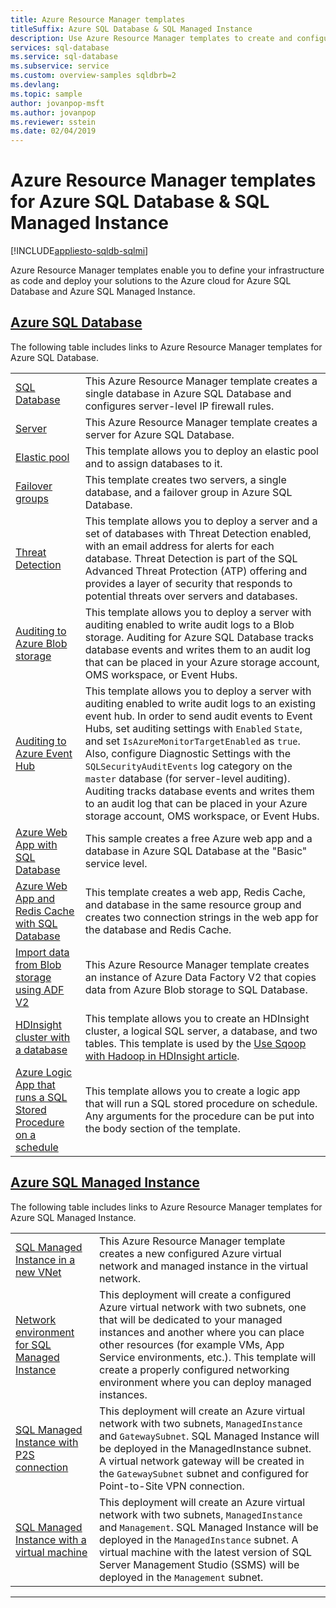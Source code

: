 ```yaml
---
title: Azure Resource Manager templates
titleSuffix: Azure SQL Database & SQL Managed Instance
description: Use Azure Resource Manager templates to create and configure Azure SQL Database and Azure SQL Managed Instance. 
services: sql-database
ms.service: sql-database
ms.subservice: service
ms.custom: overview-samples sqldbrb=2
ms.devlang: 
ms.topic: sample
author: jovanpop-msft
ms.author: jovanpop
ms.reviewer: sstein
ms.date: 02/04/2019
---
```


# Azure Resource Manager templates for Azure SQL Database & SQL Managed Instance
[!INCLUDE[appliesto-sqldb-sqlmi](../includes/appliesto-sqldb-sqlmi.md)]

Azure Resource Manager templates enable you to define your infrastructure as code and deploy your solutions to the Azure cloud for Azure SQL Database and Azure SQL Managed Instance.

## [Azure SQL Database](#tab/single-database)

The following table includes links to Azure Resource Manager templates for Azure SQL Database.

| |  |
|---|---|
| [SQL Database](https://github.com/Azure/azure-quickstart-templates/tree/master/201-sql-database-transparent-encryption-create) | This Azure Resource Manager template creates a single database in Azure SQL Database and configures server-level IP firewall rules. |
| [Server](https://github.com/Azure/azure-quickstart-templates/tree/master/101-sql-logical-server) | This Azure Resource Manager template creates a server for Azure SQL Database. |
| [Elastic pool](https://github.com/Azure/azure-quickstart-templates/tree/master/101-sql-elastic-pool-create) | This template allows you to deploy an elastic pool and to assign databases to it. |
| [Failover groups](https://github.com/Azure/azure-quickstart-templates/tree/master/101-sql-with-failover-group) | This template creates two servers, a single database, and a failover group in Azure SQL Database.|
| [Threat Detection](https://github.com/Azure/azure-quickstart-templates/tree/master/201-sql-threat-detection-db-policy-multiple-databases) | This template allows you to deploy a server and a set of databases with Threat Detection enabled, with an email address for alerts for each database. Threat Detection is part of the SQL Advanced Threat Protection (ATP) offering and provides a layer of security that responds to potential threats over servers and databases.|
| [Auditing to Azure Blob storage](https://github.com/Azure/azure-quickstart-templates/tree/master/201-sql-auditing-server-policy-to-blob-storage) | This template allows you to deploy a server with auditing enabled to write audit logs to a Blob storage. Auditing for Azure SQL Database tracks database events and writes them to an audit log that can be placed in your Azure storage account, OMS workspace, or Event Hubs.|
| [Auditing to Azure Event Hub](https://github.com/Azure/azure-quickstart-templates/tree/master/201-sql-auditing-server-policy-to-eventhub) | This template allows you to deploy a server with auditing enabled to write audit logs to an existing event hub. In order to send audit events to Event Hubs, set auditing settings with `Enabled` `State`, and set `IsAzureMonitorTargetEnabled` as `true`. Also, configure Diagnostic Settings with the `SQLSecurityAuditEvents` log category on the `master` database (for server-level auditing). Auditing tracks database events and writes them to an audit log that can be placed in your Azure storage account, OMS workspace, or Event Hubs.|
| [Azure Web App with SQL Database](https://github.com/Azure/azure-quickstart-templates/tree/master/201-web-app-sql-database) | This sample creates a free Azure web app and a database in Azure SQL Database at the "Basic" service level.|
| [Azure Web App and Redis Cache with SQL Database](https://github.com/Azure/azure-quickstart-templates/tree/master/201-web-app-redis-cache-sql-database) | This template creates a web app, Redis Cache, and database in the same resource group and creates two connection strings in the web app for the database and Redis Cache.|
| [Import data from Blob storage using ADF V2](https://github.com/Azure/azure-quickstart-templates/tree/master/101-data-factory-v2-blob-to-sql-copy) | This Azure Resource Manager template creates an instance of Azure Data Factory V2 that copies data from Azure Blob storage to SQL Database.|
| [HDInsight cluster with a database](https://github.com/Azure/azure-quickstart-templates/tree/master/101-hdinsight-linux-with-sql-database) | This template allows you to create an HDInsight cluster, a logical SQL server, a database, and two tables. This template is used by the [Use Sqoop with Hadoop in HDInsight article](https://docs.microsoft.com/azure/hdinsight/hadoop/hdinsight-use-sqoop). |
| [Azure Logic App that runs a SQL Stored Procedure on a schedule](https://github.com/Azure/azure-quickstart-templates/tree/master/101-logic-app-sql-proc) | This template allows you to create a logic app that will run a SQL stored procedure on schedule. Any arguments for the procedure can be put into the body section of the template.|

## [Azure SQL Managed Instance](#tab/managed-instance)

The following table includes links to Azure Resource Manager templates for Azure SQL Managed Instance.

| |  |
|---|---|
| [SQL Managed Instance in a new VNet](https://github.com/Azure/azure-quickstart-templates/tree/master/101-sqlmi-new-vnet) | This Azure Resource Manager template creates a new configured Azure virtual network and managed instance in the virtual network. |
| [Network environment for SQL Managed Instance](https://github.com/Azure/azure-quickstart-templates/tree/master/101-sql-managed-instance-azure-environment) | This deployment will create a configured Azure virtual network with two subnets, one that will be dedicated to your managed instances and another where you can place other resources (for example VMs, App Service environments, etc.). This template will create a properly configured networking environment where you can deploy managed instances. |
| [SQL Managed Instance with P2S connection](https://github.com/Azure/azure-quickstart-templates/tree/master/201-sqlmi-new-vnet-w-point-to-site-vpn) | This deployment will create an Azure virtual network with two subnets, `ManagedInstance` and `GatewaySubnet`. SQL Managed Instance will be deployed in the ManagedInstance subnet. A virtual network gateway will be created in the `GatewaySubnet` subnet and configured for Point-to-Site VPN connection. |
| [SQL Managed Instance with a virtual machine](https://github.com/Azure/azure-quickstart-templates/tree/master/201-sqlmi-new-vnet-w-jumpbox) | This deployment will create an Azure virtual network with two subnets, `ManagedInstance` and `Management`. SQL Managed Instance will be deployed in the `ManagedInstance` subnet. A virtual machine with the latest version of SQL Server Management Studio (SSMS) will be deployed in the `Management` subnet. |

---

